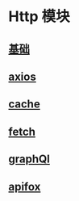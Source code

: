 # Http 模块

## [基础](/guide/http/bases/)

## [axios](/guide/http/axios/)

## [cache](/guide/http/cache/)

## [fetch](/guide/http/fetch/)

## [graphQl](/guide/http/graphQl/)

## [apifox](/guide/http/apifox/)
